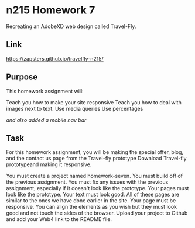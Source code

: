 # n215 Homework 7

Recreating an AdobeXD web design called Travel-Fly.

## Link
https://zapsters.github.io/travelfly-n215/

## Purpose
This homework assignment will:

Teach you how to make your site responsive
Teach you how to deal with images next to text.
Use media queries
Use percentages

_and also added a mobile nav bar_

## Task
For this homework assignment, you will be making the special offer, blog, and the contact us page from the Travel-fly prototype Download Travel-fly prototypeand making it responsive.

You must create a project named homework-seven.
You must build off of the previous assignment.
You must fix any issues with the previous assignment, especially if it doesn't look like the prototype.
Your pages must look like the prototype. Your text must look good.
All of these pages are similar to the ones we have done earlier in the site.
Your page must be responsive.
You can align the elements as you wish but they must look good and not touch the sides of the browser.
Upload your project to Github and add your Web4 link to the README file.

